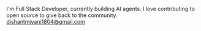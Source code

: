 I'm Full Stack Developer, currently building AI agents. I love contributing to open source to give back to the community.</br>
dishantmiyani1804@gmail.com
